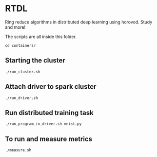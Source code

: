 # RTDL
Ring reduce algorithms in distributed deep learning using horovod. Study and more!

The scripts are all inside this folder. 
```
cd containers/
```

## Starting the cluster
```
./run_cluster.sh
```
## Attach driver to spark cluster
```
./run_driver.sh
```
## Run distributed training task
```
./run_program_in_driver.sh mnist.py
```
## To run and measure metrics
```
./measure.sh
```
